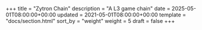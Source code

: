 +++
title = "Zytron Chain"
description = "A L3 game chain"
date = 2025-05-01T08:00:00+00:00
updated = 2021-05-01T08:00:00+00:00
template = "docs/section.html"
sort_by = "weight"
weight = 5
draft = false
+++
